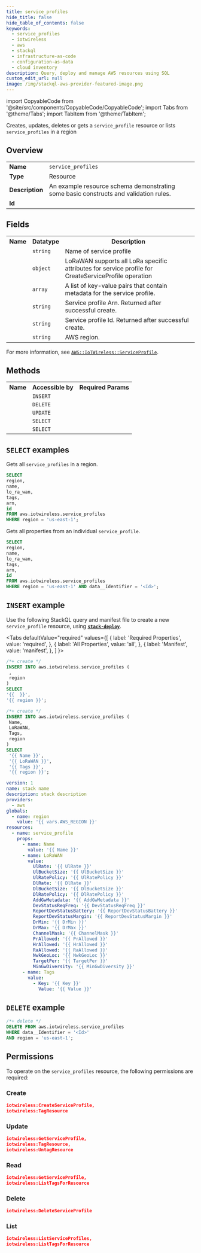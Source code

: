 ```yaml
---
title: service_profiles
hide_title: false
hide_table_of_contents: false
keywords:
  - service_profiles
  - iotwireless
  - aws
  - stackql
  - infrastructure-as-code
  - configuration-as-data
  - cloud inventory
description: Query, deploy and manage AWS resources using SQL
custom_edit_url: null
image: /img/stackql-aws-provider-featured-image.png
---
```


import CopyableCode from '@site/src/components/CopyableCode/CopyableCode';
import Tabs from '@theme/Tabs';
import TabItem from '@theme/TabItem';

Creates, updates, deletes or gets a <code>service_profile</code> resource or lists <code>service_profiles</code> in a region

## Overview
<table>
<tbody>
<tr><td><b>Name</b></td><td><code>service_profiles</code></td></tr>
<tr><td><b>Type</b></td><td>Resource</td></tr>
<tr><td><b>Description</b></td><td>An example resource schema demonstrating some basic constructs and validation rules.</td></tr>
<tr><td><b>Id</b></td><td><CopyableCode code="aws.iotwireless.service_profiles" /></td></tr>
</tbody>
</table>

## Fields
<table>
<tbody>
<tr><th>Name</th><th>Datatype</th><th>Description</th></tr><tr><td><CopyableCode code="name" /></td><td><code>string</code></td><td>Name of service profile</td></tr>
<tr><td><CopyableCode code="lo_ra_wan" /></td><td><code>object</code></td><td>LoRaWAN supports all LoRa specific attributes for service profile for CreateServiceProfile operation</td></tr>
<tr><td><CopyableCode code="tags" /></td><td><code>array</code></td><td>A list of key-value pairs that contain metadata for the service profile.</td></tr>
<tr><td><CopyableCode code="arn" /></td><td><code>string</code></td><td>Service profile Arn. Returned after successful create.</td></tr>
<tr><td><CopyableCode code="id" /></td><td><code>string</code></td><td>Service profile Id. Returned after successful create.</td></tr>
<tr><td><CopyableCode code="region" /></td><td><code>string</code></td><td>AWS region.</td></tr>
</tbody>
</table>

For more information, see <a href="https://docs.aws.amazon.com/AWSCloudFormation/latest/UserGuide/aws-resource-iotwireless-serviceprofile.html"><code>AWS::IoTWireless::ServiceProfile</code></a>.

## Methods

<table>
<tbody>
  <tr>
    <th>Name</th>
    <th>Accessible by</th>
    <th>Required Params</th>
  </tr>
  <tr>
    <td><CopyableCode code="create_resource" /></td>
    <td><code>INSERT</code></td>
    <td><CopyableCode code=", region" /></td>
  </tr>
  <tr>
    <td><CopyableCode code="delete_resource" /></td>
    <td><code>DELETE</code></td>
    <td><CopyableCode code="data__Identifier, region" /></td>
  </tr>
  <tr>
    <td><CopyableCode code="update_resource" /></td>
    <td><code>UPDATE</code></td>
    <td><CopyableCode code="data__Identifier, data__PatchDocument, region" /></td>
  </tr>
  <tr>
    <td><CopyableCode code="list_resources" /></td>
    <td><code>SELECT</code></td>
    <td><CopyableCode code="region" /></td>
  </tr>
  <tr>
    <td><CopyableCode code="get_resource" /></td>
    <td><code>SELECT</code></td>
    <td><CopyableCode code="data__Identifier, region" /></td>
  </tr>
</tbody>
</table>

## `SELECT` examples
Gets all <code>service_profiles</code> in a region.
```sql
SELECT
region,
name,
lo_ra_wan,
tags,
arn,
id
FROM aws.iotwireless.service_profiles
WHERE region = 'us-east-1';
```
Gets all properties from an individual <code>service_profile</code>.
```sql
SELECT
region,
name,
lo_ra_wan,
tags,
arn,
id
FROM aws.iotwireless.service_profiles
WHERE region = 'us-east-1' AND data__Identifier = '<Id>';
```

## `INSERT` example

Use the following StackQL query and manifest file to create a new <code>service_profile</code> resource, using [__`stack-deploy`__](https://pypi.org/project/stack-deploy/).

<Tabs
    defaultValue="required"
    values={[
      { label: 'Required Properties', value: 'required', },
      { label: 'All Properties', value: 'all', },
      { label: 'Manifest', value: 'manifest', },
    ]
}>
<TabItem value="required">

```sql
/*+ create */
INSERT INTO aws.iotwireless.service_profiles (
 ,
 region
)
SELECT 
'{{  }}',
'{{ region }}';
```
</TabItem>
<TabItem value="all">

```sql
/*+ create */
INSERT INTO aws.iotwireless.service_profiles (
 Name,
 LoRaWAN,
 Tags,
 region
)
SELECT 
 '{{ Name }}',
 '{{ LoRaWAN }}',
 '{{ Tags }}',
 '{{ region }}';
```
</TabItem>
<TabItem value="manifest">

```yaml
version: 1
name: stack name
description: stack description
providers:
  - aws
globals:
  - name: region
    value: '{{ vars.AWS_REGION }}'
resources:
  - name: service_profile
    props:
      - name: Name
        value: '{{ Name }}'
      - name: LoRaWAN
        value:
          UlRate: '{{ UlRate }}'
          UlBucketSize: '{{ UlBucketSize }}'
          UlRatePolicy: '{{ UlRatePolicy }}'
          DlRate: '{{ DlRate }}'
          DlBucketSize: '{{ DlBucketSize }}'
          DlRatePolicy: '{{ DlRatePolicy }}'
          AddGwMetadata: '{{ AddGwMetadata }}'
          DevStatusReqFreq: '{{ DevStatusReqFreq }}'
          ReportDevStatusBattery: '{{ ReportDevStatusBattery }}'
          ReportDevStatusMargin: '{{ ReportDevStatusMargin }}'
          DrMin: '{{ DrMin }}'
          DrMax: '{{ DrMax }}'
          ChannelMask: '{{ ChannelMask }}'
          PrAllowed: '{{ PrAllowed }}'
          HrAllowed: '{{ HrAllowed }}'
          RaAllowed: '{{ RaAllowed }}'
          NwkGeoLoc: '{{ NwkGeoLoc }}'
          TargetPer: '{{ TargetPer }}'
          MinGwDiversity: '{{ MinGwDiversity }}'
      - name: Tags
        value:
          - Key: '{{ Key }}'
            Value: '{{ Value }}'

```
</TabItem>
</Tabs>

## `DELETE` example

```sql
/*+ delete */
DELETE FROM aws.iotwireless.service_profiles
WHERE data__Identifier = '<Id>'
AND region = 'us-east-1';
```

## Permissions

To operate on the <code>service_profiles</code> resource, the following permissions are required:

### Create
```json
iotwireless:CreateServiceProfile,
iotwireless:TagResource
```

### Update
```json
iotwireless:GetServiceProfile,
iotwireless:TagResource,
iotwireless:UntagResource
```

### Read
```json
iotwireless:GetServiceProfile,
iotwireless:ListTagsForResource
```

### Delete
```json
iotwireless:DeleteServiceProfile
```

### List
```json
iotwireless:ListServiceProfiles,
iotwireless:ListTagsForResource
```
